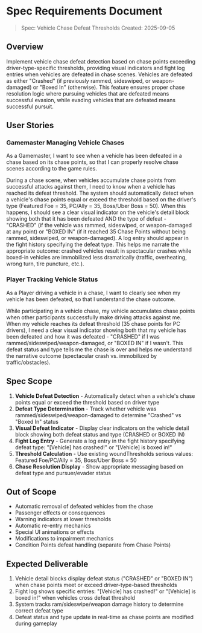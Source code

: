 # Spec Requirements Document

> Spec: Vehicle Chase Defeat Thresholds
> Created: 2025-09-05

## Overview

Implement vehicle chase defeat detection based on chase points exceeding driver-type-specific thresholds, providing visual indicators and fight log entries when vehicles are defeated in chase scenes. Vehicles are defeated as either "Crashed" (if previously rammed, sideswiped, or weapon-damaged) or "Boxed In" (otherwise). This feature ensures proper chase resolution logic where pursuing vehicles that are defeated means successful evasion, while evading vehicles that are defeated means successful pursuit.

## User Stories

### Gamemaster Managing Vehicle Chases

As a Gamemaster, I want to see when a vehicle has been defeated in a chase based on its chase points, so that I can properly resolve chase scenes according to the game rules.

During a chase scene, when vehicles accumulate chase points from successful attacks against them, I need to know when a vehicle has reached its defeat threshold. The system should automatically detect when a vehicle's chase points equal or exceed the threshold based on the driver's type (Featured Foe = 35, PC/Ally = 35, Boss/Uber Boss = 50). When this happens, I should see a clear visual indicator on the vehicle's detail block showing both that it has been defeated AND the type of defeat - "CRASHED" (if the vehicle was rammed, sideswiped, or weapon-damaged at any point) or "BOXED IN" (if it reached 35 Chase Points without being rammed, sideswiped, or weapon-damaged). A log entry should appear in the fight history specifying the defeat type. This helps me narrate the appropriate outcome: crashed vehicles result in spectacular crashes while boxed-in vehicles are immobilized less dramatically (traffic, overheating, wrong turn, tire puncture, etc.).

### Player Tracking Vehicle Status

As a Player driving a vehicle in a chase, I want to clearly see when my vehicle has been defeated, so that I understand the chase outcome.

While participating in a vehicle chase, my vehicle accumulates chase points when other participants successfully make driving attacks against me. When my vehicle reaches its defeat threshold (35 chase points for PC drivers), I need a clear visual indicator showing both that my vehicle has been defeated and how it was defeated - "CRASHED" if I was rammed/sideswiped/weapon-damaged, or "BOXED IN" if I wasn't. This defeat status and type tells me the chase is over and helps me understand the narrative outcome (spectacular crash vs. immobilized by traffic/obstacles).

## Spec Scope

1. **Vehicle Defeat Detection** - Automatically detect when a vehicle's chase points equal or exceed the threshold based on driver type
2. **Defeat Type Determination** - Track whether vehicle was rammed/sideswiped/weapon-damaged to determine "Crashed" vs "Boxed In" status
3. **Visual Defeat Indicator** - Display clear indicators on the vehicle detail block showing both defeat status and type (CRASHED or BOXED IN)
4. **Fight Log Entry** - Generate a log entry in the fight history specifying defeat type: "[Vehicle] has crashed!" or "[Vehicle] is boxed in!"
5. **Threshold Calculation** - Use existing woundThresholds serious values: Featured Foe/PC/Ally = 35, Boss/Uber Boss = 50
6. **Chase Resolution Display** - Show appropriate messaging based on defeat type and pursuer/evader status

## Out of Scope

- Automatic removal of defeated vehicles from the chase
- Passenger effects or consequences
- Warning indicators at lower thresholds
- Automatic re-entry mechanics
- Special UI animations or effects
- Modifications to impairment mechanics
- Condition Points defeat handling (separate from Chase Points)

## Expected Deliverable

1. Vehicle detail blocks display defeat status ("CRASHED" or "BOXED IN") when chase points meet or exceed driver-type-based thresholds
2. Fight log shows specific entries: "[Vehicle] has crashed!" or "[Vehicle] is boxed in!" when vehicles cross defeat threshold
3. System tracks ram/sideswipe/weapon damage history to determine correct defeat type
4. Defeat status and type update in real-time as chase points are modified during gameplay